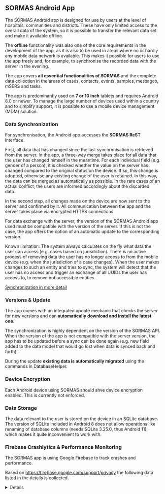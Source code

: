 ## SORMAS Android App

The SORMAS Android app is designed for use by users at the level of hospitals, communities and districts. 
These have only limited access to the overall data of the system, so it is possible to transfer the relevant data set and make it available offline.

The **offline** functionality was also one of the core requirements in the development of the app, as it is also to be used in areas where no or hardly any mobile data network is available. 
This makes it possible for users to use the app freely and, for example, to synchronise the recorded data with the server in the evening.

The app covers **all essential functionalities of SORMAS** and the complete data collection in the areas of 
cases, contacts, events, samples, messages, mSERS and tasks.

The app is predominantly used on **7 or 10 inch** tablets and requires Android 8.0 or newer. 
To manage the large number of devices used within a country and to simplify support, it is possible to use a mobile device management (MDM) solution. 

### Data Synchronization

For synchronisation, the Android app accesses the **SORMAS ReST** interface.

First, all data that has changed since the last synchronisation is retrieved from the server. 
In the app, a three-way merge takes place for all data that the user has changed himself in the meantime. 
For each individual field (e.g. gender of a person), it is checked whether the value on the server has changed compared to the original status on the device. 
If so, this change is adopted, otherwise any existing change of the user is retained. 
In this way, the data can be merged as automatically as possible. 
In the rare cases of an actual conflict, the users are informed accordingly about the discarded data.

In the second step, all changes made on the device are now sent to the server and confirmed by it. 
All communication between the app and the server takes place via encrypted HTTPS connections.

For data exchange with the server, the version of the SORMAS Android app used must be compatible with the version of the server. 
If this is not the case, the app offers the option of an automatic update to the corresponding version.

Known limitation: The system always calculates on the fly what data the user can access (e.g. cases based on jurisdiction). 
There is no active process of removing data the user has no longer access to from the mobile device (e.g. when the jurisdiction of a case changes). 
When the user makes changes to such an entity and tries to sync, the system will detect that the user has no access and trigger an exchange of all UUIDs the user has access to, to remove not accessible entities.

[Synchronization in more detail](https://github.com/hzi-braunschweig/SORMAS-Project/blob/development/sormas-base/doc/SormasSyncProcess.md)

### Versions & Update

The app comes with an integrated update mechanic that checks the server for new versions and can **automatically download and install the latest one**.

The synchronization is highly dependent on the version of the SORMAS API. 
When the version of the app is not compatible with the server version, the app has to be updated before a sync can be done again 
(e.g. new field added to the data model that would go lost when data is synced back and forth).

During the update **existing data is automatically migrated** using the commands in DatabaseHelper.


### Device Encryption

Each Android device using SORMAS should ahve device encryption enabled. This is currently not enforced.

### Data Storage

The data relevant to the user is stored on the device in an SQLite database. 
The version of SQLite included in Android 8 does not allow operations like renaming of database columns (needs SQLite 3.25.0, thus Android 11), which makes it quite inconvenient to work with.

### Firebase Crashlytics & Performance Monitoring

The SORMAS app is using Google Firebase to track crashes and performance.

Based on https://firebase.google.com/support/privacy the following data listed in the details is collected.

<details>

* An RFC-4122 UUID which permits us to deduplicate crashes
* The timestamp of when the crash occurred
* The app's bundle identifier and full version number
* The device's operating system name and version number
* A boolean indicating whether the device was jailbroken/rooted
* The device's model name, CPU architecture, amount of RAM and disk space
* The uint64 instruction pointer of every frame of every currently running thread
* If available in the runtime, the plain-text method or function name containing each instruction pointer.
* If an exception was thrown, the plain-text class name and message value of the exception
* If a fatal signal was raised, its name and integer code
* For each binary image loaded into the application, its name, UUID, byte size, and the uint64 base address at which it was loaded into RAM
* A boolean indicating whether or not the app was in the background at the time it crashed
* An integer value indicating the rotation of the screen at the time of crash
* A boolean indicating whether the device's proximity sensor was triggered

Data within the framework of Firebase Performance Monitoring:

* General device information, such as model, OS, and orientation
* RAM and disk size
* CPU usage
* Carrier (based on Mobile Country and Network Code)
* Radio/Network information (for example, WiFi, LTE, 3G)
* Country (based on IP address)
* Locale/language
* App version
* App foreground or background state
* App package name
* Firebase installation IDs
* Duration times for automated traces
* Network URLs (not including URL parameters or payload content) and the following corresponding information:
* Response codes (for example, 403, 200)
* Payload size in bytes
* Response times

Data that Firebase basically collects:

| User dimension                                          | Type   | Description                                                                                          |
|---------------------------------------------------------|--------|------------------------------------------------------------------------------------------------------|
| Age                                                     | Text   | Identifies users by six categories: 18-24, 25-34, 35-44, 45-54, 55-64, and 65+.                      |
| App Store                                               | Text   | The store from which the app was downloaded and installed.                                           |
| App Version                                             | Text   | The versionName (Android) or the Bundle version (iOS).                                               |
| Country                                                 | Text   | The country the user resides in.                                                                     |
| Device Brand                                            | Text   | The brand name of the mobile device (e.g., Motorola, LG, or Samsung).                                |
| Device Category                                         | Text   | The category of the mobile device (e.g., mobile or tablet).                                          |
| Device Model                                            | Text   | The mobile device model name (e.g., iPhone 5s or SM-J500M).                                          |
| First Open Time                                         | Number | The time (in milliseconds, UTC) at which the user first opened the app, rounded up to the next hour. |
| Gender                                                  | Text   | Identifies users as either male or female.                                                           |
| Interests                                               | Text   | Lists the interests of the user (e.g., "Arts & Entertainment, Games, Sports").                       |
| Language                                                | Text   | The language setting of the device OS (e.g., en-us or pt-br).                                        |
| New/Established                                         | N/A    | New: First opened the app within the last 7 days.                                                    |
| Established: First opened the app more than 7 days ago. |
| OS Version                                              | Text   | The version of the device OS (e.g., 9.3.2 or 5.1.1).                                                 |

Plus: UUID of the SORMAS users.
</details>
